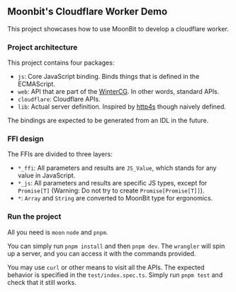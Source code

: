 ## Moonbit's Cloudflare Worker Demo

This project showcases how to use MoonBit to develop a cloudflare worker.

### Project architecture

This project contains four packages:

- `js`: Core JavaScript binding. Binds things that is defined in the ECMAScript.
- `web`: API that are part of the [WinterCG](https://wintercg.org/). In other
  words, standard APIs.
- `cloudflare`: Cloudflare APIs.
- `lib`: Actual server definition. Inspired by [http4s](https://http4s.org/)
  though naively defined.

The bindings are expected to be generated from an IDL in the future.

### FFI design

The FFIs are divided to three layers:

- `*_ffi`: All parameters and results are `JS_Value`, which stands for any value
  in JavaScript.
- `*_js`: All parameters and results are specific JS types, except for
  `Promise[T]` (Warning: Do not try to create `Promise[Promise[T]]`).
- `*`: `Array` and `String` are converted to MoonBit type for ergonomics.

### Run the project

All you need is `moon` `node` and `pnpm`.

You can simply run `pnpm install` and then `pnpm dev`. The `wrangler` will spin
up a server, and you can access it with the commands provided.

You may use `curl` or other means to visit all the APIs. The expected behavior
is specified in the `test/index.spec.ts`. Simply run `pnpm test` and check that
it still works.
